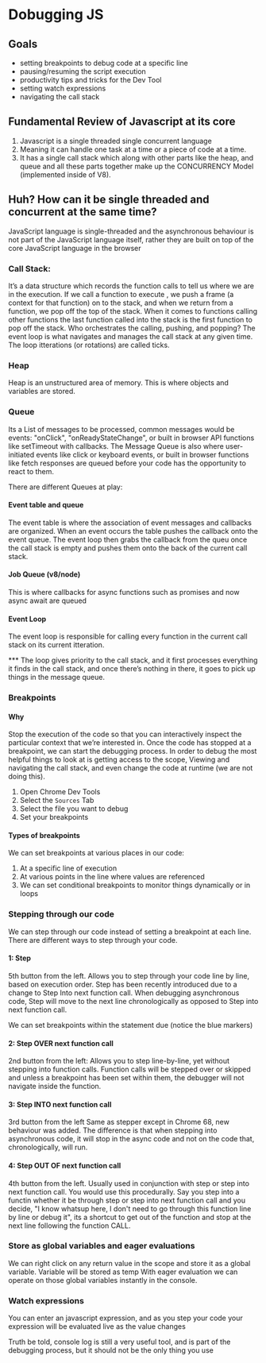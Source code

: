 # Dobugging JS

## Goals
- setting breakpoints to debug code at a specific line
- pausing/resuming the script execution
- productivity tips and tricks for the Dev Tool
- setting watch expressions
- navigating the call stack

## Fundamental Review of Javascript at its core
1. Javascript is a single threaded single concurrent language
2. Meaning it can handle one task at a time or a piece of code at a time.
3. It has a single call stack which along with other parts like the heap, and queue and all these parts together make up the CONCURRENCY Model (implemented inside of V8).

## Huh?  How can it be single threaded and concurrent at the same time?
JavaScript language is single-threaded and the asynchronous behaviour is not part of the JavaScript language itself, rather they are built on top of the core JavaScript language in the browser

### Call Stack:
It’s a data structure which records the function calls to tell us where we are in the execution. If we call a function to execute , we push a frame (a context for that function) on to the stack, and when we return from a function, we pop off the top of the stack. When it comes to functions calling other functions the last function called into the stack is the first function to pop off the stack.
Who orchestrates the calling, pushing, and popping? The event loop is what navigates and manages the call stack at any given time.  The loop itterations (or rotations) are called ticks.

### Heap
Heap is an unstructured area of memory.  This is where objects and variables are stored.

### Queue
 Its a List of messages to be processed, common messages would be events: "onClick", "onReadyStateChange",
 or built in browser API functions like setTimeout with callbacks.
 The Message Queue is also where user-initiated events like click or keyboard events, or built in browser functions like fetch responses are queued before your code has the opportunity to react to them.

 There are different Queues at play:

 #### Event table and queue
 The event table is where the association of event messages and callbacks are organized.  When an event occurs the table pushes the callback onto the event queue.  The event loop then grabs the callback from the queu once the call stack is empty and pushes them onto the back of the current call stack.

 #### Job Queue (v8/node)
 This is where callbacks for async functions such as promises and now async await are queued

 #### Event Loop
 The event loop is responsible for calling every function in the current call stack on its current itteration.  

*** The loop gives priority to the call stack, and it first processes everything it finds in the call stack, and once there’s nothing in there, it goes to pick up things in the message queue.


### Breakpoints

#### Why
Stop the execution of the code so that you can interactively inspect the particular context that we’re interested in.
Once the code has stopped at a breakpoint, we can start the debugging process.
In order to debug the most helpful things to look at is getting access to the scope, Viewing and navigating the call stack, and even change the code at runtime (we are not doing this).

1. Open Chrome Dev Tools
2. Select the `Sources` Tab
3. Select the file you want to debug
4. Set your breakpoints

#### Types of breakpoints
We can set breakpoints at various places in our code:

1. At a specific line of execution
2. At various points in the line where values are referenced
3. We can set conditional breakpoints to monitor things dynamically or in loops

### Stepping through our code
We can step through our code instead of setting a breakpoint at each line.
There are different ways to step through your code.

#### 1: Step
5th button from the left.  Allows you to step through your code line by line, based on execution order.
Step has been recently introduced due to a change to Step Into next function call. When debugging asynchronous code, Step will move to the next line chronologically as opposed to Step into next function call.

We can set breakpoints within the statement due (notice the blue markers)

#### 2: Step OVER next function call
2nd button from the left: Allows you to step line-by-line, yet without stepping into function calls. Function calls will be stepped over or skipped and unless a breakpoint has been set within them, the debugger will not navigate inside the function.

#### 3: Step INTO next function call
3rd button from the left Same as stepper except in Chrome 68, new behaviour was added.  The difference is that when stepping into asynchronous code, it will stop in the async code and not on the code that, chronologically, will run.

#### 4: Step OUT OF next function call
4th button from the left.  Usually used in conjunction with step or step into next function call.  You would use this procedurally.  Say you step into a functin whether it be through step or step into next function call and you decide, "I know whatsup here, I don't need to go through this function line by line or debug it", its a shortcut to get out of the function and stop at the next line following the function CALL.

### Store as global variables and eager evaluations
We can right click on any return value in the scope and store it as a global variable.  Variable will be stored as temp<n>
With eager evaluation we can operate on those global variables instantly in the console.

### Watch expressions
You can enter an javascript expression, and as you step your code your expression will be evaluated live as the value changes

Truth be told, console log is still a very useful tool, and is part of the debugging process, but it should not be the only thing you use